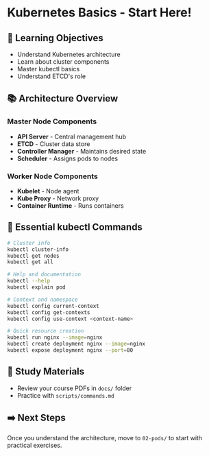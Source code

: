 # Kubernetes Basics - Start Here!

## 🎯 Learning Objectives
- Understand Kubernetes architecture
- Learn about cluster components
- Master kubectl basics
- Understand ETCD's role

## 📚 Architecture Overview

### Master Node Components
- **API Server** - Central management hub
- **ETCD** - Cluster data store  
- **Controller Manager** - Maintains desired state
- **Scheduler** - Assigns pods to nodes

### Worker Node Components
- **Kubelet** - Node agent
- **Kube Proxy** - Network proxy
- **Container Runtime** - Runs containers

## 🚀 Essential kubectl Commands

```bash
# Cluster info
kubectl cluster-info
kubectl get nodes
kubectl get all

# Help and documentation
kubectl --help
kubectl explain pod

# Context and namespace
kubectl config current-context
kubectl config get-contexts
kubectl config use-context <context-name>

# Quick resource creation
kubectl run nginx --image=nginx
kubectl create deployment nginx --image=nginx
kubectl expose deployment nginx --port=80
```

## 📖 Study Materials
- Review your course PDFs in `docs/` folder
- Practice with `scripts/commands.md`

## ➡️ Next Steps
Once you understand the architecture, move to `02-pods/` to start with practical exercises.